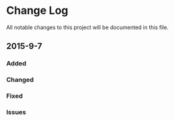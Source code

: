 # Change Log
All notable changes to this project will be documented in this file.

## 2015-9-7
### Added

### Changed

### Fixed

### Issues



